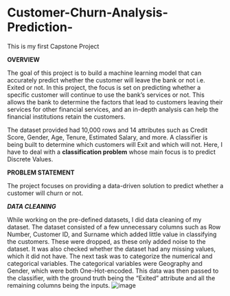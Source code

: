 # Customer-Churn-Analysis-Prediction-
This is my first Capstone Project 

**OVERVIEW**

The goal of this project is to build a machine learning model that can accurately predict whether the customer will leave the bank or not i.e. Exited or not. In this project, the focus is set on predicting whether a specific customer will continue to use the bank’s services or not. This allows the bank to determine the factors that lead to customers leaving their services for other financial services, and an in-depth analysis can help the financial institutions retain the customers.

The dataset provided had 10,000 rows and 14 attributes such as Credit Score, Gender, Age, Tenure, Estimated Salary, and more. A classifier is being built to determine which customers will Exit and which will not. Here, I have to deal with a **classification problem** whose main focus is to predict Discrete Values.

**PROBLEM STATEMENT**

The project focuses on providing a data-driven solution to predict whether a customer will churn or not.

_**DATA CLEANING**_

While working on the pre-defined datasets, I did data cleaning of my dataset. The dataset consisted of a few unnecessary columns such as Row Number, Customer ID, and Surname which added little value in classifying the customers. These were dropped, as these only added noise to the dataset. It was also checked whether the dataset had any missing values, which it did not have.
The next task was to categorize the numerical and categorical variables. The categorical variables were Geography and Gender, which were both One-Hot-encoded. This data was then passed to the classifier, with the ground truth being the “Exited” attribute and all the remaining columns being the inputs.
![image](https://github.com/muskansinghal14/Customer-Churn-Analysis-Prediction-/assets/140623673/1c8fb3e7-2306-4c51-80e5-dba457967039)

















